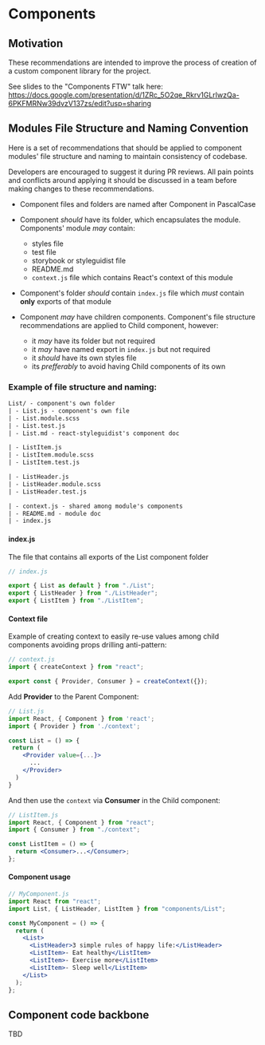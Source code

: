 # Components

## Motivation

These recommendations are intended to improve the process of creation of a custom component library for the project.

See slides to the "Components FTW" talk here: https://docs.google.com/presentation/d/1ZRc_5O2qe_Rkrv1GLrIwzQa-6PKFMRNw39dvzV137zs/edit?usp=sharing

## Modules File Structure and Naming Convention

Here is a set of recommendations that should be applied to component modules' file structure and naming to maintain consistency of codebase.

Developers are encouraged to suggest it during PR reviews. All pain points and conflicts around applying it should be discussed in a team before making changes to these recommendations.

- Component files and folders are named after Component in PascalCase
- Component _should_ have its folder, which encapsulates the module. Components' module _may_ contain:

  - styles file
  - test file
  - storybook or styleguidist file
  - README.md
  - `context.js` file which contains React's context of this module

- Component's folder _should_ contain `index.js` file which _must_ contain **only** exports of that module
- Component _may_ have children components. Component's file structure recommendations are applied to Child component, however:

  - it _may_ have its folder but not required
  - it _may_ have named export in `index.js` but not required
  - it _should_ have its own styles file
  - its _prefferably_ to avoid having Child components of its own

### Example of file structure and naming:

```txt
List/ - component's own folder
| - List.js - component's own file
| - List.module.scss
| - List.test.js
| - List.md - react-styleguidist's component doc

| - ListItem.js
| - ListItem.module.scss
| - ListItem.test.js

| - ListHeader.js
| - ListHeader.module.scss
| - ListHeader.test.js

| - context.js - shared among module's components
| - README.md - module doc
| - index.js
```

#### index.js

The file that contains all exports of the List component folder

```jsx
// index.js

export { List as default } from "./List";
export { ListHeader } from "./ListHeader";
export { ListItem } from "./ListItem";
```

#### Context file

Example of creating context to easily re-use values among child components avoiding props drilling anti-pattern:

```jsx
// context.js
import { createContext } from "react";

export const { Provider, Consumer } = createContext({});
```

Add **Provider** to the Parent Component:

```jsx
// List.js
import React, { Component } from 'react';
import { Provider } from './context';

const List = () => {
 return (
    <Provider value={...}>
      ...
    </Provider>
  )
}
```

And then use the `context` via **Consumer** in the Child component:

```jsx
// ListItem.js
import React, { Component } from "react";
import { Consumer } from "./context";

const ListItem = () => {
  return <Consumer>...</Consumer>;
};
```

#### Component usage

```jsx
// MyComponent.js
import React from "react";
import List, { ListHeader, ListItem } from "components/List";

const MyComponent = () => {
  return (
    <List>
      <ListHeader>3 simple rules of happy life:</ListHeader>
      <ListItem>- Eat healthy</ListItem>
      <ListItem>- Exercise more</ListItem>
      <ListItem>- Sleep well</ListItem>
    </List>
  );
};
```

## Component code backbone

TBD
